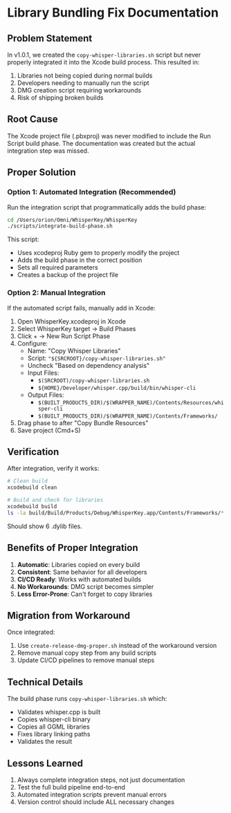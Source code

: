 # Library Bundling Fix Documentation

## Problem Statement

In v1.0.1, we created the `copy-whisper-libraries.sh` script but never properly integrated it into the Xcode build process. This resulted in:

1. Libraries not being copied during normal builds
2. Developers needing to manually run the script
3. DMG creation script requiring workarounds
4. Risk of shipping broken builds

## Root Cause

The Xcode project file (.pbxproj) was never modified to include the Run Script build phase. The documentation was created but the actual integration step was missed.

## Proper Solution

### Option 1: Automated Integration (Recommended)

Run the integration script that programmatically adds the build phase:

```bash
cd /Users/orion/Omni/WhisperKey/WhisperKey
./scripts/integrate-build-phase.sh
```

This script:
- Uses xcodeproj Ruby gem to properly modify the project
- Adds the build phase in the correct position
- Sets all required parameters
- Creates a backup of the project file

### Option 2: Manual Integration

If the automated script fails, manually add in Xcode:

1. Open WhisperKey.xcodeproj in Xcode
2. Select WhisperKey target → Build Phases
3. Click + → New Run Script Phase
4. Configure:
   - Name: "Copy Whisper Libraries"
   - Script: `"${SRCROOT}/copy-whisper-libraries.sh"`
   - Uncheck "Based on dependency analysis"
   - Input Files:
     - `$(SRCROOT)/copy-whisper-libraries.sh`
     - `${HOME}/Developer/whisper.cpp/build/bin/whisper-cli`
   - Output Files:
     - `$(BUILT_PRODUCTS_DIR)/$(WRAPPER_NAME)/Contents/Resources/whisper-cli`
     - `$(BUILT_PRODUCTS_DIR)/$(WRAPPER_NAME)/Contents/Frameworks/`
5. Drag phase to after "Copy Bundle Resources"
6. Save project (Cmd+S)

## Verification

After integration, verify it works:

```bash
# Clean build
xcodebuild clean

# Build and check for libraries
xcodebuild build
ls -la build/Build/Products/Debug/WhisperKey.app/Contents/Frameworks/*.dylib
```

Should show 6 .dylib files.

## Benefits of Proper Integration

1. **Automatic**: Libraries copied on every build
2. **Consistent**: Same behavior for all developers
3. **CI/CD Ready**: Works with automated builds
4. **No Workarounds**: DMG script becomes simpler
5. **Less Error-Prone**: Can't forget to copy libraries

## Migration from Workaround

Once integrated:
1. Use `create-release-dmg-proper.sh` instead of the workaround version
2. Remove manual copy step from any build scripts
3. Update CI/CD pipelines to remove manual steps

## Technical Details

The build phase runs `copy-whisper-libraries.sh` which:
- Validates whisper.cpp is built
- Copies whisper-cli binary
- Copies all GGML libraries
- Fixes library linking paths
- Validates the result

## Lessons Learned

1. Always complete integration steps, not just documentation
2. Test the full build pipeline end-to-end
3. Automated integration scripts prevent manual errors
4. Version control should include ALL necessary changes